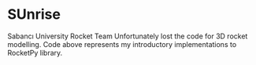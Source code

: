 # SUnrise
Sabancı University Rocket Team
Unfortunately lost the code for 3D rocket modelling. Code above represents my introductory implementations to RocketPy library. 
